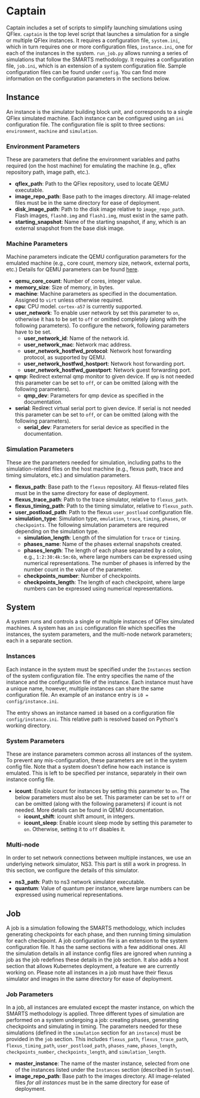 # Captain

Captain includes a set of scripts to simplify launching simulations using QFlex.
`captain` is the top level script that launches a simulation
for a single or multiple QFlex instances.
It requires a configuration file, `system.ini`,
which in turn requires one or more configuration files, `instance.ini`,
one for each of the instances in the system.
`run_job.py` allows running a series of simulations that follow the SMARTS methodology.
It requires a configuration file, `job.ini`,
which is an extension of a system configuration file.
Sample configuration files can be found under `config`.
You can find more information on the configuration parameters in the sections below.

## Instance

An instance is the simulator building block unit,
and corresponds to a single QFlex simulated machine.
Each instance can be configured using an `ini` configuration file.
The configuration file is split to three sections:
`environment`, `machine` and `simulation`.

### Environment Parameters

These are parameters that define the environment variables and paths required
(on the host machine) for emulating the machine
(e.g., qflex repository path, image path, etc.).

* **qflex_path**: Path to the QFlex repository, used to locate QEMU executable.
* **image_repo_path**: Base path to the images directory.
All image-related files must be in the same directory for ease of deployment.
* **disk_image_path**: Path to the disk image relative to `image_repo_path`.
Flash images, `flash0.img` and `flash1.img`, must exist in the same path.
* **starting_snapshot**: Name of the starting snapshot, if any,
which is an external snapshot from the base disk image.

### Machine Parameters

Machine parameters indicate the QEMU configuration parameters for the emulated machine
(e.g., core count, memory size, network, external ports, etc.)
Details for QEMU parameters can be found
[here](https://qemu.weilnetz.de/doc/qemu-doc.html).

* **qemu_core_count**: Number of cores, integer value.
* **memory_size**: Size of memory, in bytes.
* **machine**: Machine parameters as specified in the documentation.
Assigned to `virt` unless otherwise required.
* **cpu**: CPU model. `cortex-a57` is currently supported.
* **user_network**: To enable user network by set this parameter to `on`,
otherwise it has to be set to `off` or omitted completely (along with the following parameters).
To configure the network, following parameters have to be set.
  * **user_network_id**: Name of the network id.
  * **user_network_mac**: Network mac address.
  * **user_network_hostfwd_protocol**: Network host forwarding protocol, as supported by QEMU.
  * **user_network_hostfwd_hostport**: Network host forwarding port.
  * **user_network_hostfwd_guestport**: Network guest forwarding port.
* **qmp**: Redirect external qmp monitor to given device.
If `qmp` is not needed this parameter can be set to `off`,
or can be omitted (along with the following parameters).
  * **qmp_dev**: Parameters for qmp device as specified in the documentation.
* **serial**: Redirect virtual serial port to given device.
If serial is not needed this parameter can be set to `off`,
or can be omitted (along with the following parameters).
  * **serial_dev**: Parameters for serial device as specified in the documentation.

### Simulation Parameters

These are the parameters needed for simulation,
including paths to the simulation-related files on the host machine
(e.g., flexus path, trace and timing simulators, etc.)
and simulation parameters.

* **flexus_path**: Base path to the `flexus` repository.
All flexus-related files must be in the same directory for ease of deployment.
* **flexus_trace_path**: Path to the trace simulator, relative to `flexus_path`.
* **flexus_timing_path**: Path to the timing simulator, relative to `flexus_path`.
* **user_postload_path**: Path to the flexus `user_postload` configuration file.
* **simulation_type**: Simulation type, `emulation`, `trace`, `timing`, `phases`, or `checkpoints`.
The following simulation parameters are required depending on the simulation type.
  * **simulation_length**: Length of the simulation for `trace` or `timing`.
  * **phases_name**: Name of the phases external snapshots created.
  * **phases_length**: The length of each phase separated by a colon,
  e.g., `1:2:30:4k:5m:6b`, where large numbers can be expressed using numerical representations.
  The number of phases is inferred by the number count in the value of the parameter.
  * **checkpoints_number**: Number of checkpoints.
  * **checkpoints_length**: The length of each checkpoint,
  where large numbers can be expressed using numerical representations.

## System

A system runs and controls a single or multiple instances of QFlex simulated machines.
A system has an `ini` configuration file which specifies the instances,
the system parameters, and the multi-node network parameters; each in a separate section.

### Instances

Each instance in the system must be specified under the `Instances` section
of the system configuration file.
The entry specifies the name of the instance and the configuration file of the instance.
Each instance must have a unique name, however, multiple instances can share
the same configuration file. An example of an instance entry is
`i0 = config/instance.ini`.

The entry shows an instance named `i0` based on a configuration file
`config/instance.ini`.
This relative path is resolved based on Python's working directory.

### System Parameters

These are instance parameters common across all instances of the system.
To prevent any mis-configuration, these parameters are set in the system config file.
Note that a system doesn't define how each instance is emulated.
This is left to be specified per instance, separately in their own instance config file.

* **icount**: Enable icount for instances by setting this parameter to `on`.
The below parameters must also be set.
This parameter can be set to `off` or can be omitted
(along with the following parameters) if icount is not needed.
More details can be found in QEMU documentation.
  * **icount_shift**: icount shift amount, in integers.
  * **icount_sleep**: Enable icount sleep mode by setting this parameter to `on`.
  Otherwise, setting it to `off` disables it.

### Multi-node

In order to set network connections between multiple instances,
we use an underlying network simulator, NS3.
This part is still a work in progress.
In this section, we configure the details of this simulator.

* **ns3_path**: Path to ns3 network simulator executable.
* **quantum**: Value of quantum per instance,
where large numbers can be expressed using numerical representations.

## Job
A job is a simulation following the SMARTS methodology,
which includes generating checkpoints for each phase,
and then running timing simulation for each checkpoint.
A job configuration file is an extension to the system configuration file.
It has the same sections with a few additional ones.
All the simulation details in all instance config files are ignored
when running a job as the job redefines these details in the job section.
It also adds a host section that allows Kubernetes deployment,
a feature we are currently working on.
Please note all instances in a job must have their flexus simulator
and images in the same directory for ease of deployment.

### Job Parameters

In a job, all instances are emulated except the master instance,
on which the SMARTS methodology is applied.
Three different types of simulation are performed on a system undergoing a job:
creating phases, generating checkpoints and simulating in timing.
The parameters needed for these simulations
(defined in the `simulation` section for an `instance`)
must be provided in the `job` section.
This includes `flexus_path`, `flexus_trace_path`, `flexus_timing_path`,
`user_postload_path`, `phases_name`, `phases_length`, `checkpoints_number`,
`checkpoints_length`, and `simulation_length`.

* **master_instance**: The name of the master instance,
selected from one of the instances listed under the `Instances` section
(described in `System`).
* **image_repo_path**: Base path to the images directory.
All image-related files *for all instances* must be in the same directory
for ease of deployment.